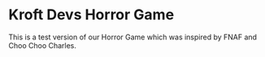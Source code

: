 # Kroft Devs Horror Game

This is a test version of our Horror Game which was inspired by FNAF and Choo Choo Charles.
